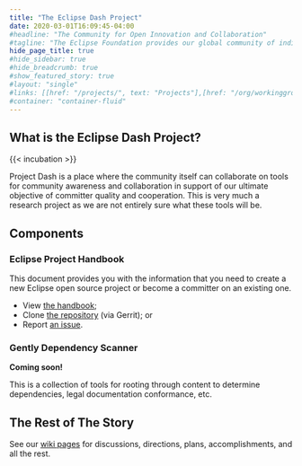 ```yaml
---
title: "The Eclipse Dash Project"
date: 2020-03-01T16:09:45-04:00
#headline: "The Community for Open Innovation and Collaboration"
#tagline: "The Eclipse Foundation provides our global community of individuals and organizations with a mature, scalable, and business-friendly environment for open source software collaboration and innovation."
hide_page_title: true
#hide_sidebar: true
#hide_breadcrumb: true
#show_featured_story: true
#layout: "single"
#links: [[href: "/projects/", text: "Projects"],[href: "/org/workinggroups/", text: "Working Group"],[href: "/membership/", text: "Members"],[href: "/org/value", text: "Business Value"]]
#container: "container-fluid"
---
```


## What is the Eclipse Dash Project?

{{< incubation >}}

Project Dash is a place where the community itself can collaborate on tools for community awareness and collaboration in support of our ultimate objective of committer quality and cooperation. This is very much a research project as we are not entirely sure what these tools will be.

## Components

### Eclipse Project Handbook

This document provides you with the information that you need to create a new Eclipse open source project or become a committer on an existing one.

*   View [the handbook](/projects/handbook);
*   Clone [the repository](https://git.eclipse.org/r/#/admin/projects/dash/org.eclipse.dash.handbook) (via Gerrit); or
*   Report [an issue](https://bugs.eclipse.org/bugs/enter_bug.cgi?product=Dash&component=Handbook).

### Gently Dependency Scanner

**Coming soon!**

This is a collection of tools for rooting through content to determine dependencies, legal documentation conformance, etc.

## The Rest of The Story

See our [wiki pages](http://wiki.eclipse.org/Dash_Project) for discussions, directions, plans, accomplishments, and all the rest.


